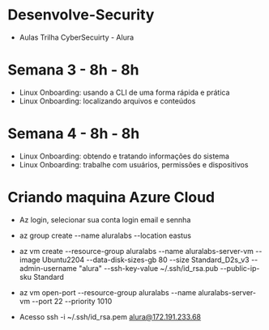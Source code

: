 # Desenvolve-Security
- Aulas Trilha CyberSecuirty - Alura

 # Semana 3 - 8h - 8h
- Linux Onboarding: usando a CLI de uma forma rápida e prática
- Linux Onboarding: localizando arquivos e conteúdos
 # Semana 4 - 8h - 8h
- Linux Onboarding: obtendo e tratando informações do sistema
- Linux Onboarding: trabalhe com usuários, permissões e dispositivos
 

 # Criando maquina Azure Cloud
  - Az login, selecionar sua conta login email e sennha
  - az group create --name aluralabs --location eastus
  - az vm create --resource-group aluralabs --name aluralabs-server-vm --image Ubuntu2204 --data-disk-sizes-gb 80 --size Standard_D2s_v3 --admin-username "alura"  --ssh-key-value ~/.ssh/id_rsa.pub --public-ip-sku Standard
  - az vm open-port --resource-group aluralabs --name aluralabs-server-vm --port 22 --priority 1010

  - Acesso ssh -i ~/.ssh/id_rsa.pem alura@172.191.233.68
